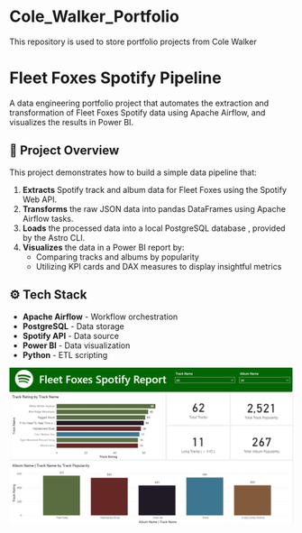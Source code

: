 # Cole_Walker_Portfolio
This repository is used to store portfolio projects from Cole Walker

# Fleet Foxes Spotify Pipeline

A data engineering portfolio project that automates the extraction and transformation of Fleet Foxes Spotify data using Apache Airflow, and visualizes the results in Power BI.

## 🎯 Project Overview

This project demonstrates how to build a simple data pipeline that:
1. **Extracts** Spotify track and album data for Fleet Foxes using the Spotify Web API.
2. **Transforms** the raw JSON data into pandas DataFrames using Apache Airflow tasks.
3. **Loads** the processed data into a local PostgreSQL database , provided by the Astro CLI.
4. **Visualizes** the data in a Power BI report by:
   - Comparing tracks and albums by popularity
   - Utilizing KPI cards and DAX measures to display insightful metrics

## ⚙️ Tech Stack

- **Apache Airflow** - Workflow orchestration
- **PostgreSQL** - Data storage
- **Spotify API** - Data source
- **Power BI** - Data visualization
- **Python** - ETL scripting

![](https://github.com/Cole-Walker314/Cole_Walker_Portfolio/blob/main/images/spotify-report-page.png)
